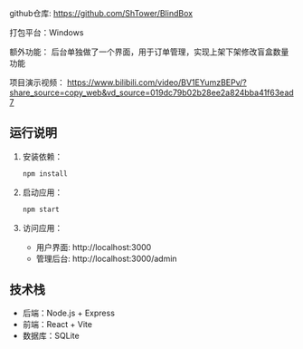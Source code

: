 github仓库:
https://github.com/ShTower/BlindBox

打包平台：Windows

额外功能：
后台单独做了一个界面，用于订单管理，实现上架下架修改盲盒数量功能

项目演示视频：
https://www.bilibili.com/video/BV1EYumzBEPv/?share_source=copy_web&vd_source=019dc79b02b28ee2a824bba41f63ead7


## 运行说明
1. 安装依赖：
   ```bash
   npm install
   ```

2. 启动应用：
   ```bash
   npm start
   ```

3. 访问应用：
   - 用户界面: http://localhost:3000
   - 管理后台: http://localhost:3000/admin


## 技术栈
- 后端：Node.js + Express
- 前端：React + Vite
- 数据库：SQLite